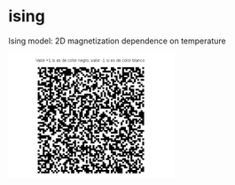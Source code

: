 # ising
Ising model: 2D magnetization dependence on temperature
<p align="left">
<img src="https://github.com/adruas/ising/blob/main/temp20_10k-steps/20temp.gif" width="300">
</p>
<p align="right">
<img src="https://github.com/adruas/ising/blob/main/temp20_10k-steps/magnet_20.png>
</p>
